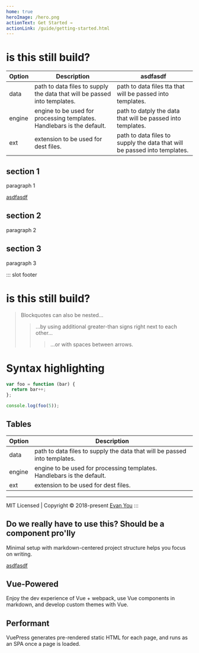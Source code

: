 ```yaml
---
home: true
heroImage: /hero.png
actionText: Get Started →
actionLink: /guide/getting-started.html
---
```


# is this still build?

| Option | Description | asdfasdf |
| ------ | ----------- | -------- |
| data   | path to data files to supply the data that will be passed into templates. | path to data files tta that will be passed into templates. |
| engine | engine to be used for processing templates. Handlebars is the default. | path to datply the data that will be passed into templates. |
| ext    | extension to be used for dest files. | path to data files to supply the data that will be passed into templates. |

<div class="features">
  <div class="feature">
    <h2>section 1</h2>
    <p>paragraph 1</p>
    <a href="asdfasdfa">asdfasdf</a>
  </div>
  <div class="feature">
    <h2>section 2</h2>
    <p>paragraph 2</p>
  </div>
  <div class="feature">
    <h2>section 3</h2>
    <p>paragraph 3</p>
  </div>
</div>

::: slot footer
# is this still build?

> Blockquotes can also be nested...
>> ...by using additional greater-than signs right next to each other...
> > > ...or with spaces between arrows.

# Syntax highlighting

``` js
var foo = function (bar) {
  return bar++;
};

console.log(foo(5));
```

## Tables

| Option | Description |
| ------ | ----------- |
| data   | path to data files to supply the data that will be passed into templates. |
| engine | engine to be used for processing templates. Handlebars is the default. |
| ext    | extension to be used for dest files. |

-------



MIT Licensed | Copyright © 2018-present [Evan You](https://github.com/yyx990803)
:::


<div class="features">
  <div class="feature">
    <h2>Do we really have to use this? Should be a component pro'lly</h2>
    <p>Minimal setup with markdown-centered project structure helps you focus on writing.</p>
    <a href="asdfasdfa">asdfasdf</a>
  </div>
  <div class="feature">
    <h2>Vue-Powered</h2>
    <p>Enjoy the dev experience of Vue + webpack, use Vue components in markdown, and develop custom themes with Vue.</p>
  </div>
  <div class="feature">
    <h2>Performant</h2>
    <p>VuePress generates pre-rendered static HTML for each page, and runs as an SPA once a page is loaded.</p>
  </div>
</div>
